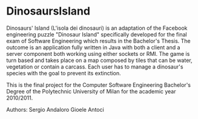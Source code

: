 # DinosaursIsland
Dinosaurs' Island (L'isola dei dinosauri) is an adaptation of the Facebook engineering puzzle "Dinosaur Island" specifically developed for the final exam of Software Engineering which results in the Bachelor's Thesis. The outcome is an application fully written in Java with both a client and a server component both working using either sockets or RMI. The game is turn based and takes place on a map composed by tiles that can be water, vegetation or contain a carcass. Each user has to manage a dinosaur's species with the goal to prevent its extinction.

This is the final project for the Computer Software Engineering Bachelor's Degree of the Polytechnic University of Milan for the academic year 2010/2011.

Authors:
Sergio Andaloro
Gioele Antoci
